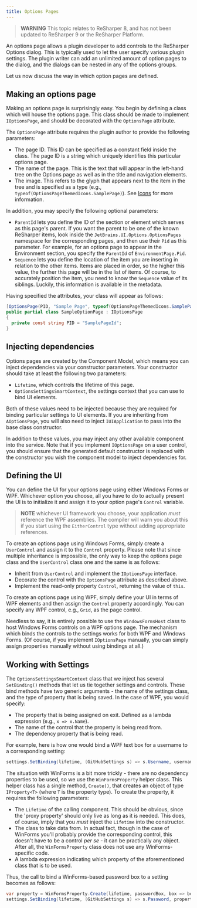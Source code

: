 ```yaml
---
title: Options Pages
---
```


> **WARNING** This topic relates to ReSharper 8, and has not been updated to ReSharper 9 or the ReSharper Platform.

An options page allows a plugin developer to add controls to the ReSharper Options dialog. This is typically used to let the user specify various plugin settings. The plugin writer can add an unlimited amount of option pages to the dialog, and the dialogs can be nested in any of the options groups.

Let us now discuss the way in which option pages are defined.

## Making an options page

Making an options page is surprisingly easy. You begin by defining a class which will house the options page. This class should be made to implement `IOptionsPage`, and should be decorated with the `OptionsPage` attribute.

The `OptionsPage` attribute requires the plugin author to provide the following parameters:

* The page ID. This ID can be specified as a constant field inside the class. The page ID is a string which uniquely identifies this particular options page.
* The name of the page. This is the text that will appear in the left-hand tree on the Options page as well as in the title and navigation elements.
* The image. This refers to the glyph that appears next to the item in the tree and is specified as a type (e.g., `typeof(OptionsPageThemedIcons.SamplePage)`). See [Icons](/Platform/Shell/Icons.md) for more information.

In addition, you may specify the following optional parameters:

* `ParentId` lets you define the ID of the section or element which serves as this page's parent. If you want the parent to be one of the known ReSharper items, look inside the `JetBrains.UI.Options.OptionsPages` namespace for the corresponding pages, and then use their `Pid` as this parameter. For example, for an options page to appear in the Environment section, you specify the `ParentId` of `EnvironmentPage.Pid`.
* `Sequence` lets you define the location of the item you are inserting in relation to the other items. Items are placed in order, so the higher this value, the further this page will be in the list of items. Of course, to accurately position the item, you need to know the `Sequence` value of its siblings. Luckily, this information is available in the metadata.

Having specified the attributes, your class will appear as follows:

```csharp
[OptionsPage(PID, "Sample Page", typeof(OptionsPageThemedIcons.SamplePage), ParentId = ToolsPage.PID)]
public partial class SampleOptionPage : IOptionsPage
{
  private const string PID = "SamplePageId";
}
```

## Injecting dependencies

Options pages are created by the Component Model, which means you can inject dependencies via your constructor parameters. Your constructor should take at least the following two parameters:

* `Lifetime`, which controls the lifetime of this page.
* `OptionsSettingsSmartContext`, the settings context that you can use to bind UI elements.

Both of these values need to be injected because they are required for binding particular settings to UI elements. If you are inheriting from `AOptionsPage`, you will also need to inject `IUIApplication` to pass into the base class constructor.

In addition to these values, you may inject any other available component into the service. Note that if you implement `IOptionsPage` on a user control, you should ensure that the generated default constructor is replaced with the constructor you wish the component model to inject dependencies for.

## Defining the UI

You can define the UI for your options page using either Windows Forms or WPF. Whichever option you choose, all you have to do to actually present the UI is to initialize it and assign it to your option page's `Control` variable.

> **NOTE** whichever UI framework you choose, your application _must_ reference the WPF assemblies. The compiler will warn you about this if you start using the `EitherControl` type without adding appropriate references.

To create an options page using Windows Forms, simply create a `UserControl` and assign it to the `Control` property. Please note that since multiple inheritance is impossible, the only way to keep the options page class and the `UserControl` class one and the same is as follows:

* Inherit from `UserControl` and implement the `IOptionsPage` interface.
* Decorate the control with the `OptionsPage` attribute as described above.
* Implement the read-only property `Control`, returning the value of `this`.

To create an options page using WPF, simply define your UI in terms of WPF elements and then assign the `Control` property accordingly. You can specify any WPF control, e.g., `Grid`, as the page control.

Needless to say, it is entirely possible to use the `WindowsFormsHost` class to host Windows Forms controls on a WPF options page. The mechanism which binds the controls to the settings works for both WPF and Windows Forms. (Of course, if you implement `IOptionsPage` manually, you can simply assign properties manually without using bindings at all.)

## Working with Settings

The `OptionsSettingsSmartContext` class that we inject has several `SetBinding()` methods that let us tie together settings and controls. These bind methods have two generic arguments - the name of the settings class, and the type of property that is being saved. In the case of WPF, you would specify:

* The property that is being assigned on exit. Defined as a lambda expression (e.g., `x => x.Name`).
* The name of the control that the property is being read from.
* The dependency property that is being read.

For example, here is how one would bind a WPF text box for a username to a corresponding setting:

```csharp
settings.SetBinding(lifetime, (GitHubSettings s) => s.Username, usernameBox, TextBox.TextProperty);
```

The situation with WinForms is a bit more trickly - there are no dependency properties to be used, so we use the `WinFormsProperty` helper class. This helper class has a single method, `Create()`, that creates an object of type `IProperty<T>` (where `T` is the property type). To create the property, it requires the following parameters:

* The `Lifetime` of the calling component. This should be obvious, since the 'proxy property' should only live as long as it is needed. This does, of course, imply that you _must_ inject the `Lifetime` into the constructor.
* The class to take data from. In actual fact, though in the case of WinForms you'll probably provide the corresponding control, this doesn't have to be a control _per se_ - it can be practically any object. After all, the `WinFormsProperty` class does not use any WinForms-specific code.
* A lambda expression indicating which property of the aforementioned class that is to be used.

Thus, the call to bind a WinForms-based password box to a setting becomes as follows:

```csharp
var property = WinFormsProperty.Create(lifetime, passwordBox, box => box.Text, true);
settings.SetBinding(lifetime, (GitHubSettings s) => s.Password, property);
```
